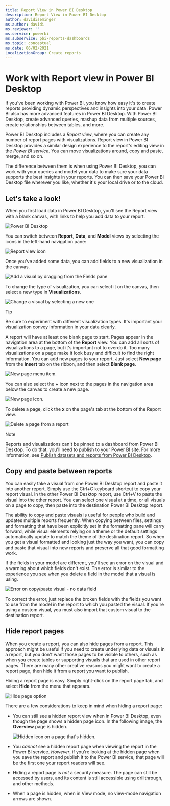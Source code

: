 ```yaml
---
title: Report View in Power BI Desktop
description: Report View in Power BI Desktop
author: davidiseminger
ms.author: davidi
ms.reviewer: ''
ms.service: powerbi
ms.subservice: pbi-reports-dashboards
ms.topic: conceptual
ms.date: 06/02/2021
LocalizationGroup: Create reports
---
```

# Work with Report view in Power BI Desktop

If you've been working with Power BI, you know how easy it's to create reports providing dynamic perspectives and insights into your data. Power BI also has more advanced features in Power BI Desktop. With Power BI Desktop, create advanced queries, mashup data from multiple sources, create relationships between tables, and more.

Power BI Desktop includes a *Report view*, where you can create any number of report pages with visualizations. Report view in Power BI Desktop provides a similar design experience to the report's editing view in the *Power BI service*. You can move visualizations around, copy and paste, merge, and so on.

The difference between them is when using Power BI Desktop, you can work with your queries and model your data to make sure your data supports the best insights in your reports. You can then save your Power BI Desktop file wherever you like, whether it's your local drive or to the cloud.

## Let's take a look!

When you first load data in Power BI Desktop, you'll see the Report view with a blank canvas, with links to help you add data to your report.

![Power BI Desktop](media/desktop-report-view/report-view-blank-canvas.png)

You can switch between **Report**, **Data**, and **Model** views by selecting the icons in the left-hand navigation pane:

![Report view icon](media/desktop-report-view/pbi_reportviewinpbidesigner_changeview.png)

Once you've added some data, you can add fields to a new visualization in the canvas.

![Add a visual by dragging from the Fields pane](media/desktop-report-view/add-visual.png)

To change the type of visualization, you can select it on the canvas, then select a new type in **Visualizations**.

![Change a visual by selecting a new one](media/desktop-report-view/change-visual.png)

> [!TIP]
> Be sure to experiment with different visualization types. It's important your visualization convey information in your data clearly.

A report will have at least one blank page to start. Pages appear in the navigation area at the bottom of the **Report** view. You can add all sorts of visualizations to a page, but it's important not to overdo it. Too many visualizations on a page make it look busy and difficult to find the right information. You can add new pages to your report. Just select **New page** from the **Insert** tab on the ribbon, and then select **Blank page**.

![New page menu item.](media/desktop-report-view/pbidesignerreportviewnewpage.png)

You can also select the **+** icon next to the pages in the navigation area below the canvas to create a new page.

![New page icon.](media/desktop-report-view/new-page-icon.png)

To delete a page, click the **x** on the page's tab at the bottom of the Report view.

![Delete a page from a report](media/desktop-report-view/pbi_reportviewinpbidesigner_deletepage.png)

> [!NOTE]
> Reports and visualizations can't be pinned to a dashboard from Power BI Desktop. To do that, you'll need to publish to your Power BI site. For more information, see [Publish datasets and reports from Power BI Desktop](desktop-upload-desktop-files.md).

## Copy and paste between reports

You can easily take a visual from one Power BI Desktop report and paste it into another report. Simply use the Ctrl+C keyboard shortcut to copy your report visual. In the other Power BI Desktop report, use Ctrl+V to paste the visual into the other report. You can select one visual at a time, or all visuals on a page to copy, then paste into the destination Power BI Desktop report.

The ability to copy and paste visuals is useful for people who build and updates multiple reports frequently. When copying between files, settings and formatting that have been explicitly set in the formatting pane will carry forward, while visual elements relying on a theme or the default settings automatically update to match the theme of the destination report. So when you get a visual formatted and looking just the way you want, you can copy and paste that visual into new reports and preserve all that good formatting work.

If the fields in your model are different, you'll see an error on the visual and a warning about which fields don't exist. The error is similar to the experience you see when you delete a field in the model that a visual is using.

![Error on copy/paste visual - no data field](media/desktop-report-view/report-view_07.png)

To correct the error, just replace the broken fields with the fields you want to use from the model in the report to which you pasted the visual. If you're using a custom visual, you must also import that custom visual to the destination report.

## Hide report pages

When you create a report, you can also hide pages from a report. This approach might be useful if you need to create underlying data or visuals in a report, but you don't want those pages to be visible to others, such as when you create tables or supporting visuals that are used in other report pages. There are many other creative reasons you might want to create a report page, then hide it from a report you want to publish.

Hiding a report page is easy. Simply right-click on the report page tab, and select **Hide** from the menu that appears.

![Hide page option](media/desktop-report-view/report-view_05.png)

There are a few considerations to keep in mind when hiding a report page:

* You can still see a hidden report view when in Power BI Desktop, even though the page shows a hidden page icon. In the following image, the **Overview** page is hidden.

  ![Hidden icon on a page that's hidden.](media/desktop-report-view/report-view_06.png)

* You *cannot* see a hidden report page when viewing the report in the Power BI service. *However*, if you're looking at the hidden page when you save the report and publish it to the Power BI service, that page will be the first one your report readers will see.

* Hiding a report page is *not* a security measure. The page can still be accessed by users, and its content is still accessible using drillthrough, and other methods.

* When a page is hidden, when in View mode, no view-mode navigation arrows are shown.
